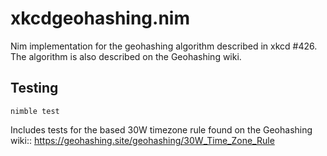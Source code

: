 # xkcdgeohashing.nim
Nim implementation for the geohashing algorithm described in xkcd #426. The algorithm is also described on the Geohashing wiki.

## Testing
```
nimble test
```

Includes tests for the based 30W timezone rule found on the Geohashing wiki:: https://geohashing.site/geohashing/30W_Time_Zone_Rule





